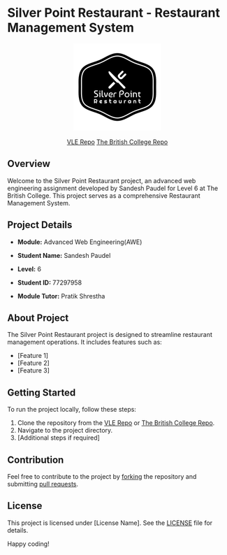 # Silver Point Restaurant - Restaurant Management System

<p align="center"><a href="http://127.0.0.1:8000/" target="_blank"><img src="public/images/logo.svg" width="200" alt="Silver Point Restaurant"> </a></p>

<p align="center">
<a href="https://github.com/comp-bkt/component-2-sandesh123paudel/tree/master">VLE Repo</a>
<a href="https://github.com/tbc-bsc-l6/component-2-sandesh123paudel">The British College Repo</a>
</p>

## Overview

Welcome to the Silver Point Restaurant project, an advanced web engineering assignment developed by Sandesh Paudel for Level 6 at The British College. This project serves as a comprehensive Restaurant Management System.

## Project Details

- **Module:** Advanced Web Engineering(AWE)

- **Student Name:** Sandesh Paudel
- **Level:** 6
- **Student ID:** 77297958
- **Module Tutor:** Pratik Shrestha

## About Project

The Silver Point Restaurant project is designed to streamline restaurant management operations. It includes features such as:

- [Feature 1]
- [Feature 2]
- [Feature 3]

## Getting Started

To run the project locally, follow these steps:

1. Clone the repository from the [VLE Repo](https://github.com/comp-bkt/component-2-sandesh123paudel/tree/master) or [The British College Repo](https://github.com/tbc-bsc-l6/component-2-sandesh123paudel).
2. Navigate to the project directory.
3. [Additional steps if required]

## Contribution

Feel free to contribute to the project by [forking](https://docs.github.com/en/get-started/quickstart/fork-a-repo) the repository and submitting [pull requests](https://docs.github.com/en/github/collaborating-with-issues-and-pull-requests/about-pull-requests).

## License

This project is licensed under [License Name]. See the [LICENSE](LICENSE) file for details.

Happy coding!
